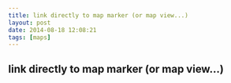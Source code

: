 ```yaml
---
title: link directly to map marker (or map view...)
layout: post
date: 2014-08-18 12:08:21
tags: [maps]
---
```

## link directly to map marker (or map view...)

